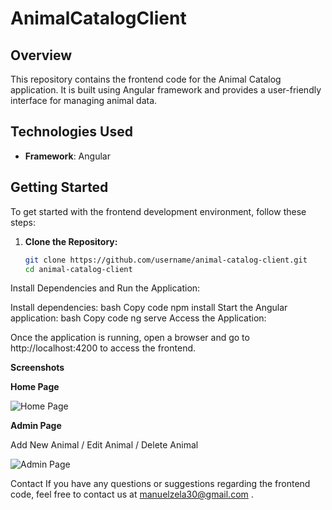 # AnimalCatalogClient

## Overview
This repository contains the frontend code for the Animal Catalog application. It is built using Angular framework and provides a user-friendly interface for managing animal data.

## Technologies Used
- **Framework**: Angular

## Getting Started
To get started with the frontend development environment, follow these steps:

1. **Clone the Repository:**
   ```bash
   git clone https://github.com/username/animal-catalog-client.git
   cd animal-catalog-client
Install Dependencies and Run the Application:

Install dependencies:
bash
Copy code
npm install
Start the Angular application:
bash
Copy code
ng serve
Access the Application:

Once the application is running, open a browser and go to http://localhost:4200 to access the frontend.

**Screenshots**

**Home Page**

![Home Page](screenshots/home_page.png)


**Admin Page**

Add New Animal / Edit Animal / Delete Animal

![Admin Page](screenshots/admin_page.png)


Contact
If you have any questions or suggestions regarding the frontend code, feel free to contact us at manuelzela30@gmail.com . 
